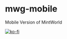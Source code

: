 # mwg-mobile
Mobile Version of MintWorld

[![ko-fi](https://ko-fi.com/img/githubbutton_sm.svg)](https://ko-fi.com/E1E4FGQWU)
